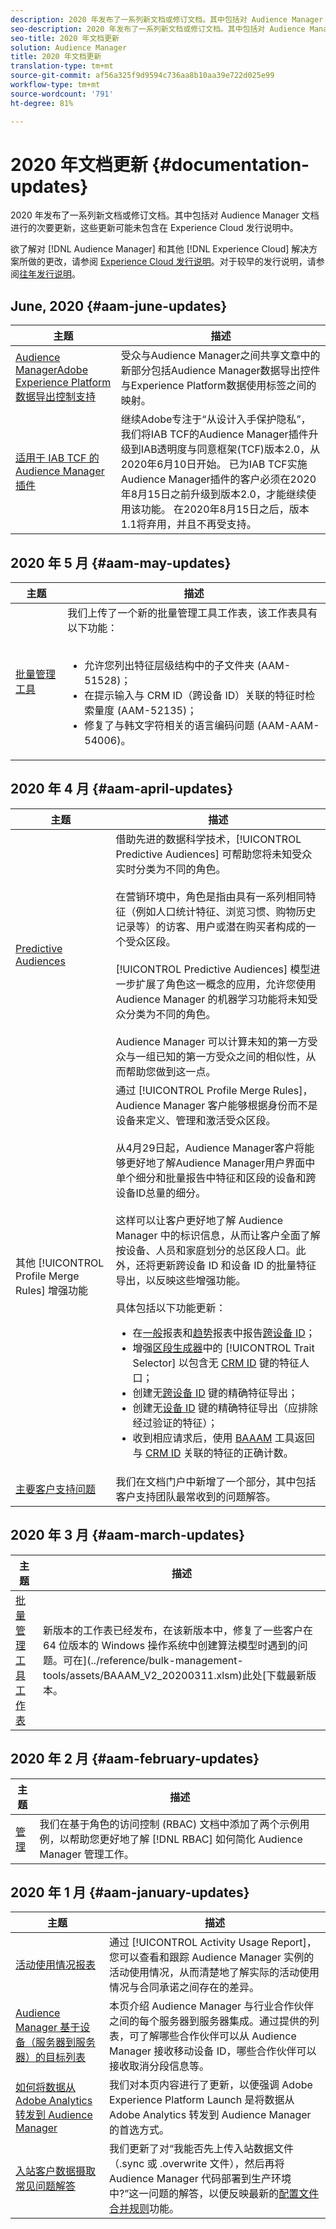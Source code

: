 ```yaml
---
description: 2020 年发布了一系列新文档或修订文档。其中包括对 Audience Manager 文档进行的次要更新，这些更新可能未包含在 Experience Cloud 发行说明中。
seo-description: 2020 年发布了一系列新文档或修订文档。其中包括对 Audience Manager 文档进行的次要更新，这些更新可能未包含在 Experience Cloud 发行说明中。
seo-title: 2020 年文档更新
solution: Audience Manager
title: 2020 年文档更新
translation-type: tm+mt
source-git-commit: af56a325f9d9594c736aa8b10aa39e722d025e99
workflow-type: tm+mt
source-wordcount: '791'
ht-degree: 81%

---
```



# 2020 年文档更新 {#documentation-updates}

2020 年发布了一系列新文档或修订文档。其中包括对 Audience Manager 文档进行的次要更新，这些更新可能未包含在 Experience Cloud 发行说明中。

欲了解对 [!DNL Audience Manager] 和其他 [!DNL Experience Cloud] 解决方案所做的更改，请参阅 [Experience Cloud 发行说明](https://docs.adobe.com/content/help/zh-Hans/release-notes/experience-cloud/current.html)。对于较早的发行说明，请参阅[往年发行说明](../docs-updates/docs-2019.md)。

## June, 2020 {#aam-june-updates}

| 主题 | 描述 |
|---- |----|
| [Audience ManagerAdobe Experience Platform数据导出控制支持](/help/using/integration/integration-aep/aam-aep-audience-sharing.md#aam-data-export-control-in-aep) | 受众与Audience Manager之间共享文章中的新部分包括Audience Manager数据导出控件与Experience Platform数据使用标签之间的映射。 |
| [适用于 IAB TCF 的 Audience Manager 插件 ](../overview/data-security-and-privacy/aam-iab-plugin.md) | 继续Adobe专注于“从设计入手保护隐私”，我们将IAB TCF的Audience Manager插件升级到IAB透明度与同意框架(TCF)版本2.0，从2020年6月10日开始。 已为IAB TCF实施Audience Manager插件的客户必须在2020年8月15日之前升级到版本2.0，才能继续使用该功能。 在2020年8月15日之后，版本1.1将弃用，并且不再受支持。 |

## 2020 年 5 月 {#aam-may-updates}

| 主题 | 描述 |
|---- |----|
| [批量管理工具](/help/using/reference/bulk-management-tools/bulk-management-intro.md) | 我们上传了一个新的批量管理工具工作表，该工作表具有以下功能：<br><br><ul><li>允许您列出特征层级结构中的子文件夹 (AAM-51528)；</li><li>在提示输入与 CRM ID（跨设备 ID）关联的特征时检索量度 (AAM-52135)；</li><li>修复了与韩文字符相关的语言编码问题 (AAM-AAM-54006)。</li></ul> |

## 2020 年 4 月 {#aam-april-updates}

| 主题 | 描述 |
|---- |----|
| [Predictive Audiences](../features/algorithmic-models/predictive-audiences.md) | 借助先进的数据科学技术，[!UICONTROL Predictive Audiences] 可帮助您将未知受众实时分类为不同的角色。<br><br>在营销环境中，角色是指由具有一系列相同特征（例如人口统计特征、浏览习惯、购物历史记录等）的访客、用户或潜在购买者构成的一个受众区段。<br><br>[!UICONTROL Predictive Audiences] 模型进一步扩展了角色这一概念的应用，允许您使用 Audience Manager 的机器学习功能将未知受众分类为不同的角色。<br><br>Audience Manager 可以计算未知的第一方受众与一组已知的第一方受众之间的相似性，从而帮助您做到这一点。 |
| 其他 [!UICONTROL Profile Merge Rules] 增强功能 | 通过 [!UICONTROL Profile Merge Rules]，Audience Manager 客户能够根据身份而不是设备来定义、管理和激活受众区段。<br><br> 从4月29日起，Audience Manager客户将能够更好地了解Audience Manager用户界面中单个细分和批量报告中特征和区段的设备和跨设备ID总量的细分。 <br><br> 这样可以让客户更好地了解 Audience Manager 中的标识信息，从而让客户全面了解按设备、人员和家庭划分的总区段人口。此外，还将更新跨设备 ID 和设备 ID 的批量特征导出，以反映这些增强功能。<br><br> 具体包括以下功能更新： <ul><li>在[一般](../reporting/general-reports.md)报表和[趋势](../reporting/trend-reports.md)报表中报告[跨设备 ID](../reference/ids-in-aam.md)；</li><li>增强[区段生成器](../features/segments/segment-builder.md)中的 [!UICONTROL Trait Selector] 以包含无 [CRM ID](../reference/ids-in-aam.md) 键的特征人口；</li><li>创建无[跨设备 ID](../reference/ids-in-aam.md) 键的精确特征导出；</li><li>创建无[设备 ID](../reference/ids-in-aam.md) 键的精确特征导出（应排除经过验证的特征）；</li><li>收到相应请求后，使用 [BAAAM](../reference/bulk-management-tools/bulk-management-intro.md) 工具返回与 [CRM ID](../reference/ids-in-aam.md) 关联的特征的正确计数。</li></ul> |
| [主要客户支持问题](../support-issues/support-issues-overview.md) | 我们在文档门户中新增了一个部分，其中包括客户支持团队最常收到的问题解答。 |

## 2020 年 3 月 {#aam-march-updates}

| 主题 | 描述 |
|---- |----|
| [批量管理工具工作表](../reference/bulk-management-tools/bulk-management-intro.md) | 新版本的工作表已经发布，在该新版本中，修复了一些客户在 64 位版本的 Windows 操作系统中创建算法模型时遇到的问题。可在](../reference/bulk-management-tools/assets/BAAAM_V2_20200311.xlsm)此处[下载最新版本。 |

## 2020 年 2 月 {#aam-february-updates}

| 主题 | 描述 |
|---- |----|
| [管理](../features/administration/administration-overview.md#use-cases) | 我们在基于角色的访问控制 (RBAC) 文档中添加了两个示例用例，以帮助您更好地了解 [!DNL RBAC] 如何简化 Audience Manager 管理工作。 |

## 2020 年 1 月 {#aam-january-updates}

| 主题 | 描述 |
|--- |----|
| [活动使用情况报表](../features/administration/activity-usage-reporting.md) | 通过 [!UICONTROL Activity Usage Report]，您可以查看和跟踪 Audience Manager 实例的活动使用情况，从而清楚地了解实际的活动使用情况与合同承诺之间存在的差异。 |
| [Audience Manager 基于设备（服务器到服务器）的目标列表](/help/using/features/destinations/device-based-destinations-list.md) | 本页介绍 Audience Manager 与行业合作伙伴之间的每个服务器到服务器集成。通过提供的列表，可了解哪些合作伙伴可以从 Audience Manager 接收移动设备 ID，哪些合作伙伴可以接收取消分段信息等。 |
| [如何将数据从 Adobe Analytics 转发到 Audience Manager](../integration/integration-other-solutions/audience-management-module.md) | 我们对本页内容进行了更新，以便强调 Adobe Experience Platform Launch 是将数据从 Adobe Analytics 转发到 Audience Manager 的首选方式。 |
| [入站客户数据摄取常见问题解答](/help/using/faq/faq-inbound-data-ingestion.md) | 我们更新了对“我能否先上传入站数据文件（.sync 或 .overwrite 文件），然后再将 Audience Manager 代码部署到生产环境中?”这一问题的解答，以便反映最新的[配置文件合并规则](/help/using/features/profile-merge-rules/merge-rule-targeting-options.md)功能。 |
